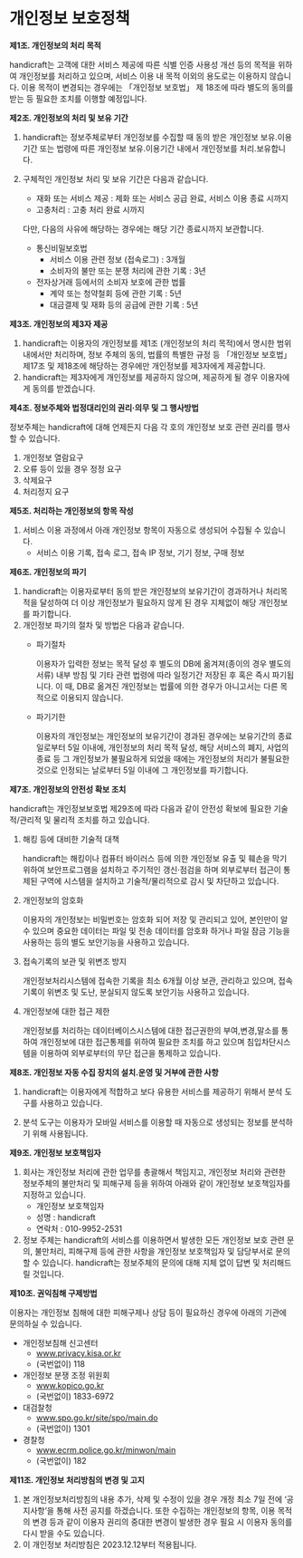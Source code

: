# 개인정보 보호정책

**제1조. 개인정보의 처리 목적**

handicraft는 고객에 대한 서비스 제공에 따른 식별 인증 사용성 개선 등의 목적을 위하여 개인정보를 처리하고 있으며, 서비스 이용 내 목적 이외의 용도로는 이용하지 않습니다. 이용 목적이 변경되는 경우에는 「개인정보 보호법」 제 18조에 따라 별도의 동의를 받는 등 필요한 조치를 이행할 예정입니다. 

**제2조. 개인정보의 처리 및 보유 기간**

1. handicraft는 정보주체로부터 개인정보를 수집할 때 동의 받은 개인정보 보유․이용기간 또는 법령에 따른 개인정보 보유․이용기간 내에서 개인정보를 처리․보유합니다.
2. 구체적인 개인정보 처리 및 보유 기간은 다음과 같습니다.
    - 재화 또는 서비스 제공 : 제화 또는 서비스 공급 완료, 서비스 이용 종료 시까지
    - 고충처리 : 고충 처리 완료 시까지
    
    다만, 다음의 사유에 해당하는 경우에는 해당 기간 종료시까지 보관합니다.
    
    - 통신비밀보호법
        - 서비스 이용 관련 정보 (접속로그) : 3개월
        - 소비자의 불만 또는 분쟁 처리에 관한 기록 : 3년
    - 전자상거래 등에서의 소비자 보호에 관한 법률
        - 계약 또는 청약철회 등에 관한 기록 : 5년
        - 대금결제 및 재화 등의 공급에 관한 기록 : 5년

**제3조. 개인정보의 제3자 제공**

1. handicraft는 이용자의 개인정보를 제1조 (개인정보의 처리 목적)에서 명시한 범위 내에서만 처리하며, 정보 주체의 동의, 법률의 특별한 규정 등  「개인정보 보호법」 제17조 및 제18조에 해당하는 경우에만 개인정보를 제3자에게 제공합니다. 
2. handicraft는 제3자에게 개인정보를 제공하지 않으며, 제공하게 될 경우 이용자에게 동의를 받겠습니다.

**제4조. 정보주체와 법정대리인의 권리·의무 및 그 행사방법** 

정보주체는 handicraft에 대해 언제든지 다음 각 호의 개인정보 보호 관련 권리를 행사할 수 있습니다.

1. 개인정보 열람요구
2. 오류 등이 있을 경우 정정 요구
3. 삭제요구
4. 처리정지 요구

**제5조. 처리하는 개인정보의 항목 작성**

1. 서비스 이용 과정에서 아래 개인정보 항목이 자동으로 생성되어 수집될 수 있습니다.
    - 서비스 이용 기록, 접속 로그, 접속 IP 정보, 기기 정보, 구매 정보

**제6조. 개인정보의 파기**

1. handicraft는 이용자로부터 동의 받은 개인정보의 보유기간이 경과하거나 처리목적을 달성하여 더 이상 개인정보가 필요하지 않게 된 경우 지체없이 해당 개인정보를 파기합니다. 
2. 개인정보 파기의 절차 및 방법은 다음과 같습니다. 
    - 파기절차
        
        이용자가 입력한 정보는 목적 달성 후 별도의 DB에 옮겨져(종이의 경우 별도의 서류) 내부 방침 및 기타 관련 법령에 따라 일정기간 저장된 후 혹은 즉시 파기됩니다. 이 때, DB로 옮겨진 개인정보는 법률에 의한 경우가 아니고서는 다른 목적으로 이용되지 않습니다.
        
    - 파기기한
        
        이용자의 개인정보는 개인정보의 보유기간이 경과된 경우에는 보유기간의 종료일로부터 5일 이내에, 개인정보의 처리 목적 달성, 해당 서비스의 폐지, 사업의 종료 등 그 개인정보가 불필요하게 되었을 때에는 개인정보의 처리가 불필요한 것으로 인정되는 날로부터 5일 이내에 그 개인정보를 파기합니다.
        

**제7조. 개인정보의 안전성 확보 조치**

handicraft는 개인정보보호법 제29조에 따라 다음과 같이 안전성 확보에 필요한 기술적/관리적 및 물리적 조치를 하고 있습니다.

1. 해킹 등에 대비한 기술적 대책
    
    handicraft는 해킹이나 컴퓨터 바이러스 등에 의한 개인정보 유출 및 훼손을 막기 위하여 보안프로그램을 설치하고 주기적인 갱신·점검을 하며 외부로부터 접근이 통제된 구역에 시스템을 설치하고 기술적/물리적으로 감시 및 차단하고 있습니다.
    
2. 개인정보의 암호화
    
    이용자의 개인정보는 비밀번호는 암호화 되어 저장 및 관리되고 있어, 본인만이 알 수 있으며 중요한 데이터는 파일 및 전송 데이터를 암호화 하거나 파일 잠금 기능을 사용하는 등의 별도 보안기능을 사용하고 있습니다.
    
3. 접속기록의 보관 및 위변조 방지
    
    개인정보처리시스템에 접속한 기록을 최소 6개월 이상 보관, 관리하고 있으며, 접속 기록이 위변조 및 도난, 분실되지 않도록 보안기능 사용하고 있습니다.
    
4. 개인정보에 대한 접근 제한
    
    개인정보를 처리하는 데이터베이스시스템에 대한 접근권한의 부여,변경,말소를 통하여 개인정보에 대한 접근통제를 위하여 필요한 조치를 하고 있으며 침입차단시스템을 이용하여 외부로부터의 무단 접근을 통제하고 있습니다.
    

**제8조. 개인정보 자동 수집 장치의 설치.운영 및 거부에 관한 사항**

1. handicraft는 이용자에게 적합하고 보다 유용한 서비스를 제공하기 위해서 분석 도구를 사용하고 있습니다. 
    
2. 분석 도구는 이용자가 모바일 서비스를 이용할 때 자동으로 생성되는 정보를 분석하기 위해 사용됩니다.

**제9조. 개인정보 보호책임자**

1. 회사는 개인정보 처리에 관한 업무를 총괄해서 책임지고, 개인정보 처리와 관련한 정보주체의 불만처리 및 피해구제 등을 위하여 아래와 같이 개인정보 보호책임자를 지정하고 있습니다.
    - 개인정보 보호책임자
    - 성명 : handicraft
    - 연락처 : 010-9952-2531
2. 정보 주체는 handicraft의 서비스를 이용하면서 발생한 모든 개인정보 보호 관련 문의, 불만처리, 피해구제 등에 관한 사항을 개인정보 보호책임자 및 담당부서로 문의할 수 있습니다. handicraft는 정보주체의 문의에 대해 지체 없이 답변 및 처리해드릴 것입니다.

**제10조. 권익침해 구제방법**

이용자는 개인정보 침해에 대한 피해구제나 상담 등이 필요하신 경우에 아래의 기관에 문의하실 수 있습니다. 

- 개인정보침해 신고센터
    - www.privacy.kisa.or.kr
    - (국번없이) 118
- 개인정보 분쟁 조정 위원회
    - www.kopico.go.kr
    - (국번없이) 1833-6972
- 대검찰청
    - www.spo.go.kr/site/spo/main.do
    - (국번없이) 1301
- 경찰청
    - www.ecrm.police.go.kr/minwon/main
    - (국번없이) 182

**제11조. 개인정보 처리방침의 변경 및 고지**

1. 본 개인정보처리방침의 내용 추가, 삭제 및 수정이 있을 경우 개정 최소 7일 전에 ‘공지사항’을 통해 사전 공지를 하겠습니다. 또한 수집하는 개인정보의 항목, 이용 목적의 변경 등과 같이 이용자 권리의 중대한 변경이 발생한 경우 필요 시 이용자 동의를 다시 받을 수도 있습니다. 
2. 이 개인정보 처리방침은 2023.12.12부터 적용됩니다.

